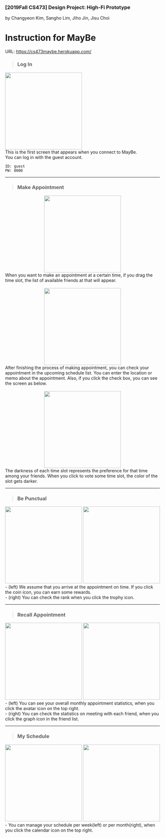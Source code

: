 ### [2019Fall CS473] <b>Design Project: High-Fi Prototype</b><br>
by Changyeon Kim, Sangho Lim, Jiho Jin, Jisu Choi
# Instruction for <b>MayBe</b>

URL: https://cs473maybe.herokuapp.com/

>### <b>Log In</b>
<img src="./screenshots/login.jpeg" width="250"/><br>
This is the first screen that appears when you connect to MayBe.<br>
You can log in with the guest account.<br>
```
ID: guest
PW: 0000
```

***

>### <b>Make Appointment</b>
<center><img src="./screenshots/drag_timeslot.jpeg" width="250"/></center>
When you want to make an appointment at a certain time,
if you drag the time slot, the list of available friends at that will appear.<br>
<br>
<center><img src="./screenshots/upcoming_list.jpeg" width="250"/></center>
After finishing the process of making appointment, you can check your appointment in the upcoming schedule list. You can enter the location or memo about the appointment. Also, if you click the check box, you can see the screen as below.<br>
<br>
<center><img src="./screenshots/vote.jpeg" width="250"/></center>
The darkness of each time slot represents the preference for that time among your friends.
When you click to vote some time slot, the color of the slot gets darker. 

***

>### <b>Be Punctual</b>
<center><img src="./screenshots/reward_get.jpeg" width="250"/>
<img src="./screenshots/reward_20.jpeg" width="250"/></center>
- (left) We assume that you arrive at the appointment on time. If you click the coin icon, you can earn some rewards.<br>
- (right) You can check the rank when you click the trophy icon.

***

>### <b>Recall Appointment</b>
<div><img src="./screenshots/statistics_monthly.jpeg" width="250"/>
<img src="./screenshots/statistics_friend.jpeg" width="250"/></div>
- (left) You can see your overall monthly appointment statistics, when you click the avatar icon on the top right.<br>
- (right) You can check the statistics on meeting with each friend, when you click the graph icon in the friend list.

***

> ### <b>My Schedule</b>
<center><img src="./screenshots/schedule_weekly.jpeg" width="250"/>
<img src="./screenshots/schedule_monthly.jpeg" width="250"/></center>
-  You can manage your schedule per week(left) or per month(right), when you click the calendar icon on the top right.
